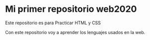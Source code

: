 # Mi primer repositorio web2020
Este repositorio es para Practicar HTML y CSS

Con este repositorio voy a aprender los lenguajes usados en la web.